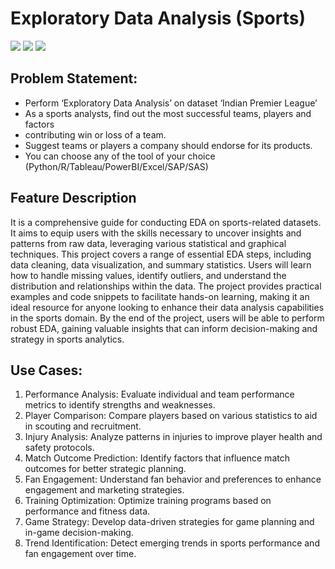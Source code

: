 # Exploratory Data Analysis (Sports) 

![](https://img.shields.io/badge/Programming_Language-Python-blue.svg)
![](https://img.shields.io/badge/Main_Tool_Used-Jupyter_Notebook-orange.svg)
![](https://img.shields.io/badge/Status-Complete-green.svg)

## Problem Statement:
- Perform ‘Exploratory Data Analysis’ on dataset ‘Indian Premier League’<br>
- As a sports analysts, find out the most successful teams, players and factors<br>
- contributing win or loss of a team.<br>
- Suggest teams or players a company should endorse for its products.<br>
- You can choose any of the tool of your choice
(Python/R/Tableau/PowerBI/Excel/SAP/SAS)<br>

## Feature Description
It is a comprehensive guide for conducting EDA on sports-related datasets. It aims to equip users with the skills necessary to uncover insights and patterns from raw data, leveraging various statistical and graphical techniques. This project covers a range of essential EDA steps, including data cleaning, data visualization, and summary statistics. Users will learn how to handle missing values, identify outliers, and understand the distribution and relationships within the data. The project provides practical examples and code snippets to facilitate hands-on learning, making it an ideal resource for anyone looking to enhance their data analysis capabilities in the sports domain. By the end of the project, users will be able to perform robust EDA, gaining valuable insights that can inform decision-making and strategy in sports analytics.

## Use Cases:
1. Performance Analysis: Evaluate individual and team performance metrics to identify strengths and weaknesses.
2. Player Comparison: Compare players based on various statistics to aid in scouting and recruitment.
3. Injury Analysis: Analyze patterns in injuries to improve player health and safety protocols.
4. Match Outcome Prediction: Identify factors that influence match outcomes for better strategic planning.
5. Fan Engagement: Understand fan behavior and preferences to enhance engagement and marketing strategies.
6. Training Optimization: Optimize training programs based on performance and fitness data.
7. Game Strategy: Develop data-driven strategies for game planning and in-game decision-making.
8. Trend Identification: Detect emerging trends in sports performance and fan engagement over time.